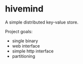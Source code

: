 # hivemind

A simple distributed key-value store.

Project goals:
* single binary
* web interface
* simple http interface
* partitioning
